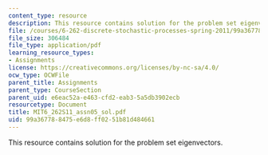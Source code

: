 ```yaml
---
content_type: resource
description: This resource contains solution for the problem set eigenvectors.
file: /courses/6-262-discrete-stochastic-processes-spring-2011/99a367788475e6d8ff0251b81d484661_MIT6_262S11_assn05_sol.pdf
file_size: 306484
file_type: application/pdf
learning_resource_types:
- Assignments
license: https://creativecommons.org/licenses/by-nc-sa/4.0/
ocw_type: OCWFile
parent_title: Assignments
parent_type: CourseSection
parent_uid: e6eac52a-e463-cfd2-eab3-5a5db3902ecb
resourcetype: Document
title: MIT6_262S11_assn05_sol.pdf
uid: 99a36778-8475-e6d8-ff02-51b81d484661
---
```

This resource contains solution for the problem set eigenvectors.